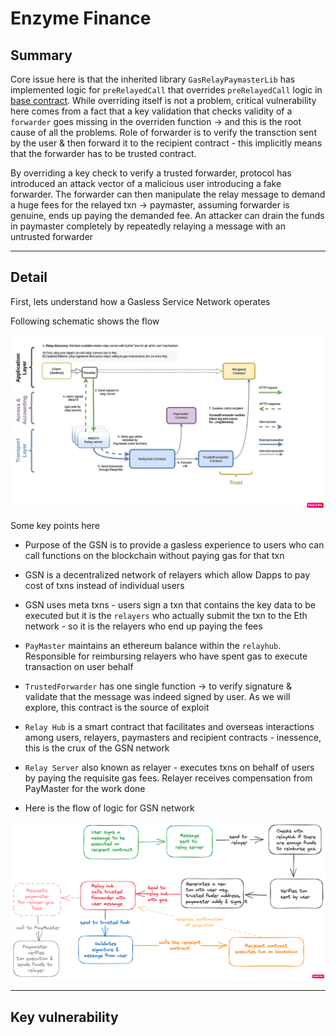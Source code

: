 # Enzyme Finance

## Summary

Core issue here is that the inherited library `GasRelayPaymasterLib` has implemented logic for `preRelayedCall` that overrides `preRelayedCall` logic in [base contract](https://github.com/opengsn/gsn/blob/032e49adb0027814bc74308bd884c0c1f8fc8f1a/packages/contracts/src/BasePaymaster.sol#L135). While overriding itself is not a problem, critical vulnerability here comes from a fact that a key validation that checks validity of a `forwarder` goes missing in the overriden function -> and this is the root cause of all the problems. Role of forwarder is to verify the transction sent by the user & then forward it to the recipient contract - this implicitly means that the forwarder has to be trusted contract.

By overriding a key check to verify a trusted forwarder, protocol has introduced an attack vector of a malicious user introducing a fake forwarder. The forwarder can then manipulate the relay message to demand a huge fees for the relayed txn -> paymaster, assuming forwarder is genuine, ends up paying the demanded fee. An attacker can drain the funds in paymaster completely by repeatedly relaying a message with an untrusted forwarder

---

## Detail

First, lets understand how a Gasless Service Network operates

Following schematic shows the flow

![Gassless Service Network](../images/gsn.png)

Some key points here

- Purpose of the GSN is to provide a gasless experience to users who can call functions on the blockchain without paying gas for that txn

- GSN is a decentralized network of relayers which allow Dapps to pay cost of txns instead of individual users

- GSN uses meta txns - users sign a txn that contains the key data to be executed but it is the `relayers` who actually submit the txn to the Eth network - so it is the relayers who end up paying the fees

- `PayMaster` maintains an ethereum balance within the `relayhub`. Responsible for reimbursing relayers who have spent gas to execute transaction on user behalf

- `TrustedForwarder` has one single function -> to verify signature & validate that the message was indeed signed by user. As we will explore, this contract is the source of exploit

- `Relay Hub` is a smart contract that facilitates and overseas interactions among users, relayers, paymasters and recipient contracts - inessence, this is the crux of the GSN network

- `Relay Server` also known as relayer - executes txns on behalf of users by paying the requisite gas fees. Relayer receives compensation from PayMaster for the work done

- Here is the flow of logic for GSN network

![gsn logic flow](../images/gsn-logic.png)

---

## Key vulnerability
